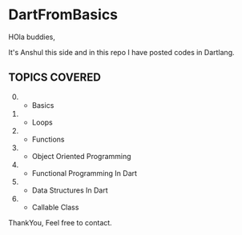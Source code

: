 # DartFromBasics

HOla buddies,

It's Anshul this side and in this repo I have posted codes in Dartlang.

## TOPICS COVERED
0.
   - Basics
1.
    - Loops
2.
    - Functions
3.
    - Object Oriented Programming 
4. 
    - Functional Programming In Dart
5.
    - Data Structures In Dart
6.
    - Callable Class

ThankYou,
Feel free to contact.

